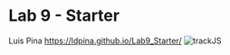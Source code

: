 # Lab 9 - Starter
Luis Pina
https://ldpina.github.io/Lab9_Starter/
![trackJS](https://github.com/ldpina/Lab9-Starter/blob/main/trackjs.png)
